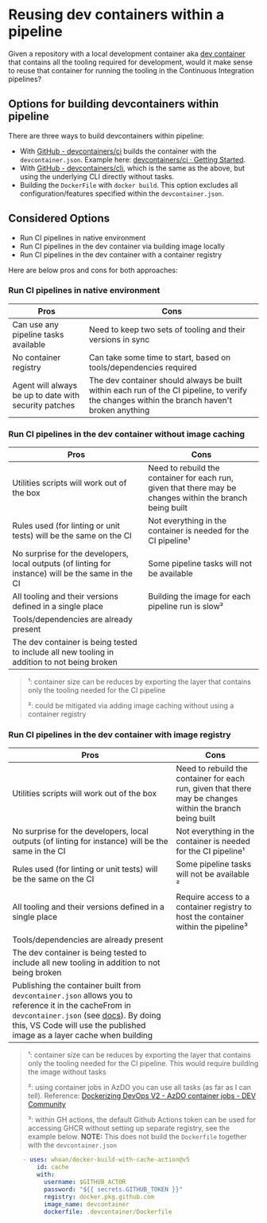 # Reusing dev containers within a pipeline

Given a repository with a local development container aka [dev container](../devcontainers/devcontainers.md) that contains all the tooling required for development, would it make sense to reuse that container for running the tooling in the Continuous Integration pipelines?

## Options for building devcontainers within pipeline

There are three ways to build devcontainers within pipeline:

- With [GitHub - devcontainers/ci](https://github.com/devcontainers/ci) builds the container with the `devcontainer.json`. Example here: [devcontainers/ci · Getting Started](https://github.com/devcontainers/ci/blob/main/docs/github-action.md#getting-started).
- With [GitHub - devcontainers/cli](https://github.com/devcontainers/cli), which is the same as the above, but using the underlying CLI directly without tasks.
- Building the `DockerFile` with `docker build`. This option excludes all configuration/features specified within the `devcontainer.json`.

## Considered Options

- Run CI pipelines in native environment
- Run CI pipelines in the dev container via building image locally
- Run CI pipelines in the dev container with a container registry

Here are below pros and cons for both approaches:

### Run CI pipelines in native environment

| Pros                                                  | Cons                                                                                                                                         |
|-------------------------------------------------------|----------------------------------------------------------------------------------------------------------------------------------------------|
| Can use any pipeline tasks available                  | Need to keep two sets of tooling and their versions in sync                                                                                  |
| No container registry                                 | Can take some time to start, based on tools/dependencies required                                                                            |
| Agent will always be up to date with security patches | The dev container should always be built within each run of the CI pipeline, to verify the changes within the branch haven't broken anything |

### Run CI pipelines in the dev container without image caching

| Pros                                                                                               | Cons                                                                                                      |
|----------------------------------------------------------------------------------------------------|-----------------------------------------------------------------------------------------------------------|
| Utilities scripts will work out of the box                                                         | Need to rebuild the container for each run, given that there may be changes within the branch being built |
| Rules used (for linting or unit tests) will be the same on the CI                                  | Not everything in the container is needed for the CI pipeline&#185;                                       |
| No surprise for the developers, local outputs (of linting for instance) will be the same in the CI | Some pipeline tasks will not be available                                                                 |
| All tooling and their versions defined in a single place                                           | Building the image for each pipeline run is slow&#178;                                                    |
| Tools/dependencies are already present                                                             |                                                                                                           |
| The dev container is being tested to include all new tooling in addition to not being broken       |                                                                                                           |

> &#185;: container size can be reduces by exporting the layer that contains only the tooling needed for the CI pipeline
>
> &#178;: could be mitigated via adding image caching without using a container registry

### Run CI pipelines in the dev container with image registry

| Pros                                                                                                                                                                                                                                                                                            | Cons                                                                                                      |
|-------------------------------------------------------------------------------------------------------------------------------------------------------------------------------------------------------------------------------------------------------------------------------------------------|-----------------------------------------------------------------------------------------------------------|
| Utilities scripts will work out of the box                                                                                                                                                                                                                                                      | Need to rebuild the container for each run, given that there may be changes within the branch being built |
| No surprise for the developers, local outputs (of linting for instance) will be the same in the CI                                                                                                                                                                                              | Not everything in the container is needed for the CI pipeline&#185;                                       |
| Rules used (for linting or unit tests) will be the same on the CI                                                                                                                                                                                                                               | Some pipeline tasks will not be available   &#178;                                                        |
| All tooling and their versions defined in a single place                                                                                                                                                                                                                                        | Require access to a container registry to host the container within the pipeline&#179;                    |
| Tools/dependencies are already present                                                                                                                                                                                                                                                          |                                                                                                           |
| The dev container is being tested to include all new tooling in addition to not being broken                                                                                                                                                                                                    |                                                                                                           |
| Publishing the container built from `devcontainer.json` allows you to reference it in the cacheFrom in `devcontainer.json` (see [docs](https://containers.dev/implementors/json_reference/#image-specific)). By doing this, VS Code will use the published image as a layer cache when building |                                                                                                           |

> &#185;: container size can be reduces by exporting the layer that contains only the tooling needed for the CI pipeline. This would require building the image without tasks
>
> &#178;: using container jobs in AzDO you can use all tasks (as far as I can tell). Reference: [Dockerizing DevOps V2 - AzDO container jobs - DEV Community](https://dev.to/eliises/dockerizing-devops-v2-azdo-container-jobs-3hbf)
>
> &#179;: within GH actions, the default Github Actions token can be used for accessing GHCR without setting up separate registry, see the example below.
> **NOTE:** This does not build the `Dockerfile` together with the `devcontainer.json`

```yaml
    - uses: whoan/docker-build-with-cache-action@v5
        id: cache
        with:
          username: $GITHUB_ACTOR
          password: "${{ secrets.GITHUB_TOKEN }}"
          registry: docker.pkg.github.com
          image_name: devcontainer
          dockerfile: .devcontainer/Dockerfile
```
